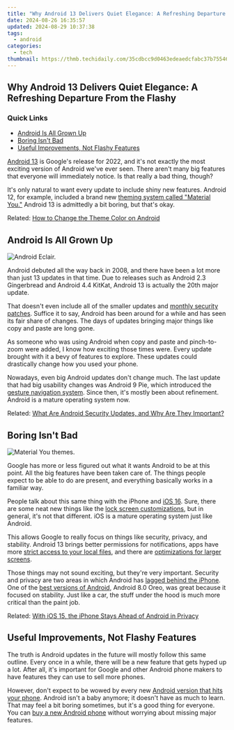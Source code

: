```yaml
---
title: "Why Android 13 Delivers Quiet Elegance: A Refreshing Departure From the Flashy"
date: 2024-08-26 16:35:57
updated: 2024-08-29 10:37:38
tags:
  - android
categories:
  - tech
thumbnail: https://thmb.techidaily.com/35cdbcc9d0463edeaedcfabc37b755463ffdb3615e7f86b0660ca31e9acd1987.jpg
---
```


## Why Android 13 Delivers Quiet Elegance: A Refreshing Departure From the Flashy

### Quick Links

* [Android Is All Grown Up](https://video-screen-grab.techidaily.com/new-in-2024-mastering-the-art-of-recording-private-whatsapp-calls/)
* [Boring Isn't Bad](https://tech-haven.techidaily.com/empowering-academic-success-using-chatgpt-as-a-tool-for-research-and-essay-crafting/)
* [Useful Improvements, Not Flashy Features](https://data-recovery.techidaily.com/unhindered-access-to-lost-data-free-of-cost/)

[Android 13](https://snapchat-videos.techidaily.com/updated-crafting-compact-snaps-via-mac-techniques-for-2024/) is Google's release for 2022, and it's not exactly the most exciting version of Android we've ever seen. There aren't many big features that everyone will immediately notice. Is that really a bad thing, though?

 It's only natural to want every update to include shiny new features. Android 12, for example, included a brand new [theming system called "Material You."](https://extra-resources.techidaily.com/choosing-a-gimbal-for-smooth-drone-photos-and-videos/) Android 13 is admittedly a bit boring, but that's okay.

Related: [How to Change the Theme Color on Android](https://extra-resources.techidaily.com/choosing-a-gimbal-for-smooth-drone-photos-and-videos/) 

##  Android Is All Grown Up

![Android Eclair.](https://static1.howtogeekimages.com/wordpress/wp-content/uploads/2021/03/Android-2.0.png?trim=1,1&amp;bg-color=000&amp;pad=1,1) 

 Android debuted all the way back in 2008, and there have been a lot more than just 13 updates in that time. Due to releases such as Android 2.3 Gingerbread and Android 4.4 KitKat, Android 13 is actually the 20th major update.

 That doesn't even include all of the smaller updates and [monthly security patches](https://common-error.techidaily.com/simple-solutions-troubleshooting-and-enhancing-your-file-explorer-on-windows-11/). Suffice it to say, Android has been around for a while and has seen its fair share of changes. The days of updates bringing major things like copy and paste are long gone.

 As someone who was using Android when copy and paste and pinch-to-zoom were added, I know how exciting those times were. Every update brought with it a bevy of features to explore. These updates could drastically change how you used your phone.

 Nowadays, even big Android updates don't change much. The last update that had big usability changes was Android 9 Pie, which introduced the [gesture navigation system](https://some-techniques.techidaily.com/in-2024-innovation-unveiled-the-complete-moto-z2-review/). Since then, it's mostly been about refinement. Android is a mature operating system now.

Related: [What Are Android Security Updates, and Why Are They Important?](https://common-error.techidaily.com/simple-solutions-troubleshooting-and-enhancing-your-file-explorer-on-windows-11/) 

##  Boring Isn't Bad

![Material You themes.](https://static1.howtogeekimages.com/wordpress/wp-content/uploads/2021/06/Material-You-hero.png) 

 Google has more or less figured out what it wants Android to be at this point. All the big features have been taken care of. The things people expect to be able to do are present, and everything basically works in a familiar way.

 People talk about this same thing with the iPhone and [iOS 16](https://fox-links.techidaily.com/new-in-2024-ideal-selections-economical-4k-home-theater-systems/). Sure, there are some neat new things like the [lock screen customizations](https://extra-resources.techidaily.com/toppest-ios-video-capture-aids/), but in general, it's not that different. iOS is a mature operating system just like Android.

 This allows Google to really focus on things like security, privacy, and stability. Android 13 brings better permissions for notifications, apps have more [strict access to your local files](https://developer.android.com/about/versions/13/behavior-changes-13#granular-media-permissions), and there are [optimizations for larger screens](https://digital-screen-recording.techidaily.com/updated-in-2024-achieving-excellence-in-game-recording-techniques-windows-11-style/).

 Those things may not sound exciting, but they're very important. Security and privacy are two areas in which Android has [lagged behind the iPhone](https://fix-guide.techidaily.com/how-to-fix-the-soft-bricked-motorola-razr-40-ultra-drfone-by-drfone-fix-android-problems-fix-android-problems/). One of the [best versions of Android](https://facebook-video-content.techidaily.com/powerful-tactics-leveraging-youtube-links-for-fb-exposure/), Android 8.0 Oreo, was great because it focused on stability. Just like a car, the stuff under the hood is much more critical than the paint job.

Related: [With iOS 15, the iPhone Stays Ahead of Android in Privacy](https://fix-guide.techidaily.com/how-to-fix-the-soft-bricked-motorola-razr-40-ultra-drfone-by-drfone-fix-android-problems-fix-android-problems/) 

##  Useful Improvements, Not Flashy Features

 The truth is Android updates in the future will mostly follow this same outline. Every once in a while, there will be a new feature that gets hyped up a lot. After all, it's important for Google and other Android phone makers to have features they can use to sell more phones.

 However, don't expect to be wowed by every new [Android version that hits your phone](https://activate-lock.techidaily.com/how-to-delete-icloud-account-with-or-without-password-from-your-iphone-se-2022windowsmac-by-drfone-ios/). Android isn't a baby anymore; it doesn't have as much to learn. That may feel a bit boring sometimes, but it's a good thing for everyone. You can [buy a new Android phone](https://twitter-videos.techidaily.com/hot-takes-highlight-twitters-trending-topics-for-2024/) without worrying about missing major features.

<ins class="adsbygoogle"
     style="display:block"
     data-ad-format="autorelaxed"
     data-ad-client="ca-pub-7571918770474297"
     data-ad-slot="1223367746"></ins>



<ins class="adsbygoogle"
     style="display:block"
     data-ad-client="ca-pub-7571918770474297"
     data-ad-slot="8358498916"
     data-ad-format="auto"
     data-full-width-responsive="true"></ins>
